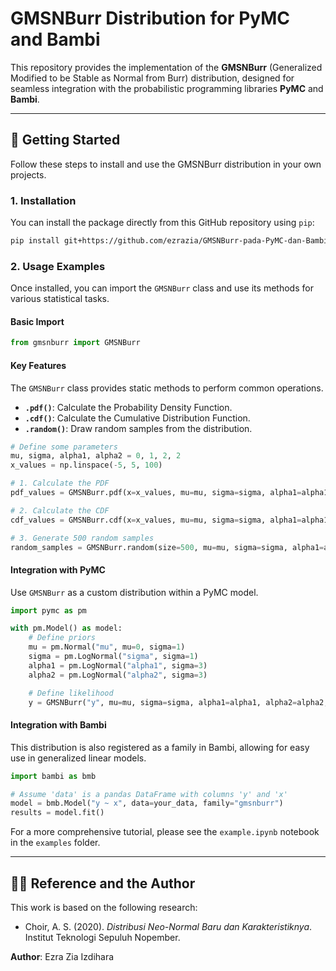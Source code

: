 # GMSNBurr Distribution for PyMC and Bambi

This repository provides the implementation of the **GMSNBurr** (Generalized Modified to be Stable as Normal from Burr) distribution, designed for seamless integration with the probabilistic programming libraries **PyMC** and **Bambi**.

---

## 🚀 Getting Started

Follow these steps to install and use the GMSNBurr distribution in your own projects.

### 1. Installation

You can install the package directly from this GitHub repository using `pip`:

```bash
pip install git+https://github.com/ezrazia/GMSNBurr-pada-PyMC-dan-Bambi.git
```

### 2. Usage Examples

Once installed, you can import the `GMSNBurr` class and use its methods for various statistical tasks.

#### Basic Import

```python
from gmsnburr import GMSNBurr
```

#### Key Features

The `GMSNBurr` class provides static methods to perform common operations.

* **`.pdf()`**: Calculate the Probability Density Function.
* **`.cdf()`**: Calculate the Cumulative Distribution Function.
* **`.random()`**: Draw random samples from the distribution.

```python
# Define some parameters
mu, sigma, alpha1, alpha2 = 0, 1, 2, 2
x_values = np.linspace(-5, 5, 100)

# 1. Calculate the PDF
pdf_values = GMSNBurr.pdf(x=x_values, mu=mu, sigma=sigma, alpha1=alpha1, alpha2=alpha2)

# 2. Calculate the CDF
cdf_values = GMSNBurr.cdf(x=x_values, mu=mu, sigma=sigma, alpha1=alpha1, alpha2=alpha2)

# 3. Generate 500 random samples
random_samples = GMSNBurr.random(size=500, mu=mu, sigma=sigma, alpha1=alpha1, alpha2=alpha2)
```

#### Integration with PyMC

Use `GMSNBurr` as a custom distribution within a PyMC model.

```python
import pymc as pm

with pm.Model() as model:
    # Define priors
    mu = pm.Normal("mu", mu=0, sigma=1)
    sigma = pm.LogNormal("sigma", sigma=1)
    alpha1 = pm.LogNormal("alpha1", sigma=3)
    alpha2 = pm.LogNormal("alpha2", sigma=3)

    # Define likelihood
    y = GMSNBurr("y", mu=mu, sigma=sigma, alpha1=alpha1, alpha2=alpha2, observed=your_data)
```

#### Integration with Bambi

This distribution is also registered as a family in Bambi, allowing for easy use in generalized linear models.

```python
import bambi as bmb

# Assume 'data' is a pandas DataFrame with columns 'y' and 'x'
model = bmb.Model("y ~ x", data=your_data, family="gmsnburr")
results = model.fit()
```

For a more comprehensive tutorial, please see the `example.ipynb` notebook in the `examples` folder.

---

## 👨‍💻 Reference and the Author

This work is based on the following research:

* Choir, A. S. (2020). *Distribusi Neo-Normal Baru dan Karakteristiknya*. Institut Teknologi Sepuluh Nopember.

**Author**: Ezra Zia Izdihara